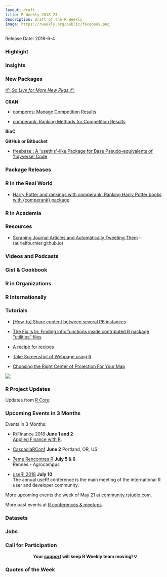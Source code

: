 ```yaml
---
layout: draft
title: R Weekly 2018-23
description: Draft of the R Weekly
image: https://rweekly.org/public/facebook.png
---
```


Release Date: 2018-6-4

###  Highlight



### Insights




###  New Packages

<p class="added-hostname"><a href="https://rweekly.org/live" target="_blank" class="externalLink">📦 <i>Go Live for More New Pkgs</i> 📦</a></p>

**CRAN**

+ [comperes: Manage Competition Results](https://CRAN.R-project.org/package=comperes)

+ [comperank: Ranking Methods for Competition Results](https://CRAN.R-project.org/package=comperank)


**BioC**


**GitHub or Bitbucket**

+ [freebase : A 'usethis'-like Package for Base Pseudo-equivalents of 'tidyverse' Code](https://github.com/hrbrmstr/freebase)


### Package Releases




### R in the Real World

+ [Harry Potter and rankings with comperank: Ranking Harry Potter books with {comperank} package](http://www.questionflow.org/2018/05/31/harry-potter-and-rankings-with-comperank/)


###  R in Academia



###  Resources

+ [Scraping Journal Articles and Automatically Tweeting Them](https://github.com/aurielfournier/wilson_ornithological_society_tweets) - (aurielfournier.github.io)


###  Videos and Podcasts




### Gist & Cookbook




###  R in Organizations



### R Internationally



###  Tutorials

 + [[How-to] Share content between several R6 instances](https://rtask.thinkr.fr/blog/share-content-between-several-r6-instances/)

+ [The Fix Is In: Finding infix functions inside contributed R package “utilities” files](https://rud.is/b/2018/05/29/the-fix-is-in-finding-infix-functions-inside-contributed-r-package-utilities-files/)

+ [A recipe for recipes](https://edwinth.github.io/blog/recipes_blog/)

+ [ Take Screenshot of Webpage using R](https://www.listendata.com/2018/05/take-screenshot-of-webpage-using-r.html)

+ [Choosing the Right Center of Projection For Your Map](http://seasmith.github.io/blog/choosing_the_right_center_of_projection/)

![](http://seasmith.github.io/blog/choosing_the_right_center_of_projection_files/figure-html/first-image-1.png)

<!--<div class="post-more-begin"></div><div class="post-more-end"></div>-->


###  R Project Updates

Updates from [R Core](http://developer.r-project.org/blosxom.cgi/R-devel/NEWS):




###  Upcoming Events in 3 Months

Events in 3 Months:

+ R/Finance 2018 **June 1 and 2** <br />
[Applied Finance with R](http://www.rinfinance.com).

+ [CascadiaRConf](https://cascadiarconf.com/) **June 2**
Portland, OR, US

+ [7eme Rencontres R](https://r2018-rennes.sciencesconf.org/)  **July 5 & 6** <br />
Rennes - Agrocampus

+ [useR! 2018](https://user2018.r-project.org/) **July 10** <br />
The annual useR! conference is the main meeting of the international R user and developer community.

<!--

+ [LatinR 2018](http://latin-r.com/) **Sept 4-5** <br />
Buenos Aires, Argentina.

-->

More upcoming events the week of May 21 at [community.rstudio.com](https://community.rstudio.com/t/upcoming-r-community-events-week-of-2018-05-21/8506).

More past events at [R conferences & meetups](https://conf.rweekly.org).



### Datasets




### Jobs




###  Call for Participation

<p class="hide-support added-hostname support-rweekly" style="text-align: center;font-weight: bold;">Your <a class="non-visited externalLink" href="https://www.patreon.com/rweekly" onclick="pas(this)">support</a> will keep R Weekly team moving! 💡</p>

###  Quotes of the Week

